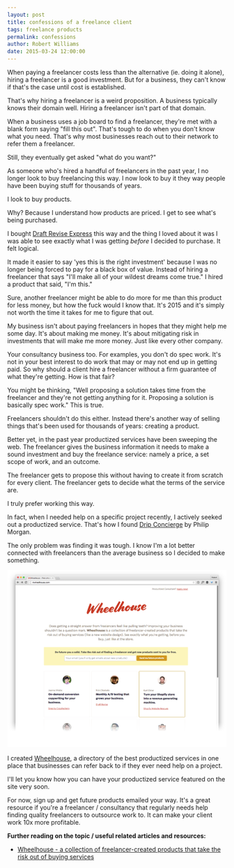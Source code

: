 ```yaml
---
layout: post
title: confessions of a freelance client
tags: freelance products
permalink: confessions
author: Robert Williams
date: 2015-03-24 12:00:00
---
```

When paying a freelancer costs less than the alternative (ie. doing it alone), hiring a freelancer is a good investment. But for a business, they can't know if that's the case until cost is established. 

That's why hiring a freelancer is a weird proposition. A business typically knows their domain well. Hiring a freelancer isn't part of that domain.

When a business uses a job board to find a freelancer, they're met with a blank form saying "fill this out". That's tough to do when you don't know what you need. That's why most businesses reach out to their network to refer them a freelancer.

Still, they eventually get asked "what do you want?" 

As someone who's hired a handful of freelancers in the past year, I no longer look to buy freelancing this way. I now look to buy it they way people have been buying stuff for thousands of years.

I look to buy products.  

Why? Because I understand how products are priced. I get to see what's being purchased.

I bought [Draft Revise Express](https://draft.nu/revise/express/) this way and the thing I loved about it was I was able to see exactly what I was getting *before* I decided to purchase. It felt logical.

It made it easier to say 'yes this is the right investment' because I was no longer being forced to pay for a black box of value. Instead of hiring a freelancer that says "I'll make all of your wildest dreams come true." I hired a product that said, "I'm this."

Sure, another freelancer might be able to do more for me than this product for less money, but how the fuck would I know that. It's 2015 and it's simply not worth the time it takes for me to figure that out.

My business isn't about paying freelancers in hopes that they might help me some day. It's about making me money. It's about mitigating risk in investments that will make me more money. Just like every other company. 

Your consultancy business too. For examples, you don't do spec work. It's not in your best interest to do work that may or may not end up in getting paid. So why should a client hire a freelancer without a firm guarantee of what they're getting. How is that fair?

You might be thinking, "Well proposing a solution takes time from the freelancer and they're not getting anything for it. Proposing a solution is basically spec work." This is true. 

Freelancers shouldn't do this either. Instead there's another way of selling things that's been used for thousands of years: creating a product. 

Better yet, in the past year productized services have been sweeping the web. The freelancer gives the business information it needs to make a sound investment and buy the freelance service: namely a price, a set scope of work, and an outcome. 

The freelancer gets to propose this without having to create it from scratch for every client. The freelancer gets to decide what the terms of the service are.

I truly prefer working this way. 

In fact, when I needed help on a specific project recently, I actively seeked out a productized service. That's how I found [Drip Concierge](http://dripconcierge.com/) by Philip Morgan.

The only problem was finding it  was tough. I know I'm a lot better connected with freelancers than the average business so I decided to make something.

[![Wheelhouse - a collection of freelancer-created products that take the risk out of buying services](/assets/images/wheelhouse.png)](http://inwheelhouse.com)

I created [Wheelhouse](http://inwheelhouse.com), a directory of the best productized services in one place that businesses can refer back to if they ever need help on a project. 

I'll let you know how you can have your productized service featured on the site very soon.

For now, sign up and get future products emailed your way. It's a great resource if you're a freelancer / consultancy that regularly needs help finding quality freelancers to outsource work to. It can make your client work 10x more profitable. 

**Further reading on the topic / useful related articles and resources:**

- [Wheelhouse - a collection of freelancer-created products that take the risk out of buying services](http://inwheelhouse.com/)
